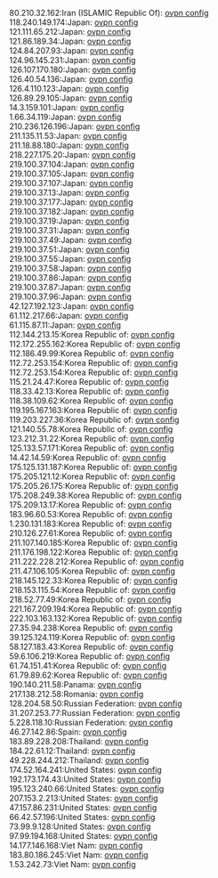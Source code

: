 80.210.32.162:Iran (ISLAMIC Republic Of): [ovpn config](vpn/80_210_32_162.ovpn)  
118.240.149.174:Japan: [ovpn config](vpn/118_240_149_174.ovpn)  
121.111.65.212:Japan: [ovpn config](vpn/121_111_65_212.ovpn)  
121.86.189.34:Japan: [ovpn config](vpn/121_86_189_34.ovpn)  
124.84.207.93:Japan: [ovpn config](vpn/124_84_207_93.ovpn)  
124.96.145.231:Japan: [ovpn config](vpn/124_96_145_231.ovpn)  
126.107.170.180:Japan: [ovpn config](vpn/126_107_170_180.ovpn)  
126.40.54.136:Japan: [ovpn config](vpn/126_40_54_136.ovpn)  
126.4.110.123:Japan: [ovpn config](vpn/126_4_110_123.ovpn)  
126.89.29.105:Japan: [ovpn config](vpn/126_89_29_105.ovpn)  
14.3.159.101:Japan: [ovpn config](vpn/14_3_159_101.ovpn)  
1.66.34.119:Japan: [ovpn config](vpn/1_66_34_119.ovpn)  
210.236.126.196:Japan: [ovpn config](vpn/210_236_126_196.ovpn)  
211.135.11.53:Japan: [ovpn config](vpn/211_135_11_53.ovpn)  
211.18.88.180:Japan: [ovpn config](vpn/211_18_88_180.ovpn)  
218.227.175.20:Japan: [ovpn config](vpn/218_227_175_20.ovpn)  
219.100.37.104:Japan: [ovpn config](vpn/219_100_37_104.ovpn)  
219.100.37.105:Japan: [ovpn config](vpn/219_100_37_105.ovpn)  
219.100.37.107:Japan: [ovpn config](vpn/219_100_37_107.ovpn)  
219.100.37.13:Japan: [ovpn config](vpn/219_100_37_13.ovpn)  
219.100.37.177:Japan: [ovpn config](vpn/219_100_37_177.ovpn)  
219.100.37.182:Japan: [ovpn config](vpn/219_100_37_182.ovpn)  
219.100.37.19:Japan: [ovpn config](vpn/219_100_37_19.ovpn)  
219.100.37.31:Japan: [ovpn config](vpn/219_100_37_31.ovpn)  
219.100.37.49:Japan: [ovpn config](vpn/219_100_37_49.ovpn)  
219.100.37.51:Japan: [ovpn config](vpn/219_100_37_51.ovpn)  
219.100.37.55:Japan: [ovpn config](vpn/219_100_37_55.ovpn)  
219.100.37.58:Japan: [ovpn config](vpn/219_100_37_58.ovpn)  
219.100.37.86:Japan: [ovpn config](vpn/219_100_37_86.ovpn)  
219.100.37.87:Japan: [ovpn config](vpn/219_100_37_87.ovpn)  
219.100.37.96:Japan: [ovpn config](vpn/219_100_37_96.ovpn)  
42.127.192.123:Japan: [ovpn config](vpn/42_127_192_123.ovpn)  
61.112.217.66:Japan: [ovpn config](vpn/61_112_217_66.ovpn)  
61.115.87.11:Japan: [ovpn config](vpn/61_115_87_11.ovpn)  
112.144.213.15:Korea Republic of: [ovpn config](vpn/112_144_213_15.ovpn)  
112.172.255.162:Korea Republic of: [ovpn config](vpn/112_172_255_162.ovpn)  
112.186.49.99:Korea Republic of: [ovpn config](vpn/112_186_49_99.ovpn)  
112.72.253.154:Korea Republic of: [ovpn config](vpn/112_72_253_154.ovpn)  
112.72.253.154:Korea Republic of: [ovpn config](vpn/112_72_253_154.ovpn)  
115.21.24.47:Korea Republic of: [ovpn config](vpn/115_21_24_47.ovpn)  
118.33.42.13:Korea Republic of: [ovpn config](vpn/118_33_42_13.ovpn)  
118.38.109.62:Korea Republic of: [ovpn config](vpn/118_38_109_62.ovpn)  
119.195.167.163:Korea Republic of: [ovpn config](vpn/119_195_167_163.ovpn)  
119.203.227.36:Korea Republic of: [ovpn config](vpn/119_203_227_36.ovpn)  
121.140.55.78:Korea Republic of: [ovpn config](vpn/121_140_55_78.ovpn)  
123.212.31.22:Korea Republic of: [ovpn config](vpn/123_212_31_22.ovpn)  
125.133.57.171:Korea Republic of: [ovpn config](vpn/125_133_57_171.ovpn)  
14.42.14.59:Korea Republic of: [ovpn config](vpn/14_42_14_59.ovpn)  
175.125.131.187:Korea Republic of: [ovpn config](vpn/175_125_131_187.ovpn)  
175.205.121.12:Korea Republic of: [ovpn config](vpn/175_205_121_12.ovpn)  
175.205.26.175:Korea Republic of: [ovpn config](vpn/175_205_26_175.ovpn)  
175.208.249.38:Korea Republic of: [ovpn config](vpn/175_208_249_38.ovpn)  
175.209.13.17:Korea Republic of: [ovpn config](vpn/175_209_13_17.ovpn)  
183.96.60.53:Korea Republic of: [ovpn config](vpn/183_96_60_53.ovpn)  
1.230.131.183:Korea Republic of: [ovpn config](vpn/1_230_131_183.ovpn)  
210.126.27.61:Korea Republic of: [ovpn config](vpn/210_126_27_61.ovpn)  
211.107.140.185:Korea Republic of: [ovpn config](vpn/211_107_140_185.ovpn)  
211.176.198.122:Korea Republic of: [ovpn config](vpn/211_176_198_122.ovpn)  
211.222.228.212:Korea Republic of: [ovpn config](vpn/211_222_228_212.ovpn)  
211.47.106.105:Korea Republic of: [ovpn config](vpn/211_47_106_105.ovpn)  
218.145.122.33:Korea Republic of: [ovpn config](vpn/218_145_122_33.ovpn)  
218.153.115.54:Korea Republic of: [ovpn config](vpn/218_153_115_54.ovpn)  
218.52.77.49:Korea Republic of: [ovpn config](vpn/218_52_77_49.ovpn)  
221.167.209.194:Korea Republic of: [ovpn config](vpn/221_167_209_194.ovpn)  
222.103.163.132:Korea Republic of: [ovpn config](vpn/222_103_163_132.ovpn)  
27.35.94.238:Korea Republic of: [ovpn config](vpn/27_35_94_238.ovpn)  
39.125.124.119:Korea Republic of: [ovpn config](vpn/39_125_124_119.ovpn)  
58.127.183.43:Korea Republic of: [ovpn config](vpn/58_127_183_43.ovpn)  
59.6.106.219:Korea Republic of: [ovpn config](vpn/59_6_106_219.ovpn)  
61.74.151.41:Korea Republic of: [ovpn config](vpn/61_74_151_41.ovpn)  
61.79.89.62:Korea Republic of: [ovpn config](vpn/61_79_89_62.ovpn)  
190.140.211.58:Panama: [ovpn config](vpn/190_140_211_58.ovpn)  
217.138.212.58:Romania: [ovpn config](vpn/217_138_212_58.ovpn)  
128.204.58.50:Russian Federation: [ovpn config](vpn/128_204_58_50.ovpn)  
31.207.253.77:Russian Federation: [ovpn config](vpn/31_207_253_77.ovpn)  
5.228.118.10:Russian Federation: [ovpn config](vpn/5_228_118_10.ovpn)  
46.27.142.86:Spain: [ovpn config](vpn/46_27_142_86.ovpn)  
183.89.228.208:Thailand: [ovpn config](vpn/183_89_228_208.ovpn)  
184.22.61.12:Thailand: [ovpn config](vpn/184_22_61_12.ovpn)  
49.228.244.212:Thailand: [ovpn config](vpn/49_228_244_212.ovpn)  
174.52.164.241:United States: [ovpn config](vpn/174_52_164_241.ovpn)  
192.173.174.43:United States: [ovpn config](vpn/192_173_174_43.ovpn)  
195.123.240.66:United States: [ovpn config](vpn/195_123_240_66.ovpn)  
207.153.2.213:United States: [ovpn config](vpn/207_153_2_213.ovpn)  
47.157.86.231:United States: [ovpn config](vpn/47_157_86_231.ovpn)  
66.42.57.196:United States: [ovpn config](vpn/66_42_57_196.ovpn)  
73.99.9.128:United States: [ovpn config](vpn/73_99_9_128.ovpn)  
97.99.194.168:United States: [ovpn config](vpn/97_99_194_168.ovpn)  
14.177.146.168:Viet Nam: [ovpn config](vpn/14_177_146_168.ovpn)  
183.80.186.245:Viet Nam: [ovpn config](vpn/183_80_186_245.ovpn)  
1.53.242.73:Viet Nam: [ovpn config](vpn/1_53_242_73.ovpn)  
